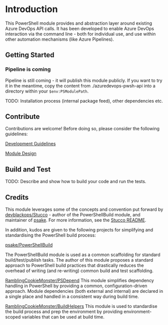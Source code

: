 # Introduction

This PowerShell module provides and abstraction layer around existing Azure DevOps API calls. It has been developed to enable Azure DevOps interaction via the command line - both for individual use, and use within other automation mechanisms (like Azure Pipelines).

## Getting Started

### Pipeline is coming

Pipeline is still coming - it will publish this module publicly. If you want to try it in the meantime, copy the content from ./azuredevops-pwsh-api into a directory within your `$env:PSModulePath`.

TODO: Installation process (internal package feed), other dependencies etc.

## Contribute

Contributions are welcome! Before doing so, please consider the following guidelines:

[Development Guidelines](./docs/developmentguidelines.md)

[Module Design](./docs/moduledesign.md)

## Build and Test

TODO: Describe and show how to build your code and run the tests.

## Credits

This module leverages some of the concepts and convention put forward by [devblackops/Stucco](https://github.com/devblackops/Stucco) - author of the PowerShellBuild module, and maintainer of [psake](https://github.com/psake/psake). For more information, see the [Stucco README](https://github.com/devblackops/Stucco#stucco).

In addition, kudos are given to the following projects for simplifying and standardising the PowerShell build
process:

[psake/PowerShellBuild](https://github.com/psake/PowerShellBuild)

The PowerShellBuild module is used as a common scaffolding for standard build/test/publish tasks. The author of this module proposes a standard approach to PowerShell build practices that drastically reduces the overhead of writing (and re-writing) common build and test scaffolding.

[RamblingCookieMonster/PSDepend](https://github.com/RamblingCookieMonster/PSDepend)
This module simplifies dependency handling in PowerShell by providing a common, configuration-driven approach. Module dependencies (both external and internal) are declared in a single place and handled in a consistent way during build time.

[RamblingCookieMonster/BuildHelpers](https://github.com/RamblingCookieMonster/BuildHelpers)
This module is used to standardise the build process and prep the environment by providing environment-scoped variables that can be used at build time.
